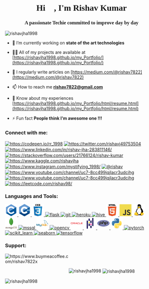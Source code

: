 

  
   <p style="display: flex;justify-content: center;"><img src="https://cdn.dribbble.com/users/1162077/screenshots/3848914/programmer.gif" alt="" srcset="" style="max-width: 35%;"></p>

<h1 style="text-align: center;font-family: cursive;">Hi 👋, I'm Rishav Kumar
</h1>
<h3 style="text-align: center;font-family: cursive;">A passionate Techie committed to improve day by day
</h3>

<p align="left"> <img src="https://komarev.com/ghpvc/?username=rishavjha1998&label=Profile%20views&color=0e75b6&style=flat" alt="rishavjha1998" /> </p>
<!-- 
<p align="left"> <a href="https://twitter.com/https://twitter.com/rishavj49753504" target="blank"><img src="https://img.shields.io/twitter/follow/https://twitter.com/rishavj49753504?logo=twitter&style=for-the-badge" alt="https://twitter.com/rishavj49753504" /></a> </p> -->

- 🔭 I’m currently working on **state of the art technologies**

- 👨‍💻 All of my projects are available at [https://rishavjha1998.github.io/my_Portfolio/](https://rishavjha1998.github.io/my_Portfolio/)

- 📝 I regularly write articles on [https://medium.com/@rishav7822](https://medium.com/@rishav7822)

- 📫 How to reach me **rishav7822@gmail.com**

- 📄 Know about my experiences [https://rishavjha1998.github.io/my_Portfolio/html/resume.html](https://rishavjha1998.github.io/my_Portfolio/html/resume.html)

- ⚡ Fun fact **People think I'm awesome one !!!**

<h3 align="left">Connect with me:</h3>
<p align="left">
<a href="https://codepen.io/https://codepen.io/rr_1998" target="blank"><img align="center" src="https://raw.githubusercontent.com/rahuldkjain/github-profile-readme-generator/master/src/images/icons/Social/codepen.svg" alt="https://codepen.io/rr_1998" height="30" width="40" /></a>
<a href="https://twitter.com/https://twitter.com/rishavj49753504" target="blank"><img align="center" src="https://raw.githubusercontent.com/rahuldkjain/github-profile-readme-generator/master/src/images/icons/Social/twitter.svg" alt="https://twitter.com/rishavj49753504" height="30" width="40" /></a>
<a href="https://linkedin.com/in/https://www.linkedin.com/in/rishav-jha-283811146/" target="blank"><img align="center" src="https://raw.githubusercontent.com/rahuldkjain/github-profile-readme-generator/master/src/images/icons/Social/linked-in-alt.svg" alt="https://www.linkedin.com/in/rishav-jha-283811146/" height="30" width="40" /></a>
<a href="https://stackoverflow.com/users/https://stackoverflow.com/users/21766124/rishav-kumar" target="blank"><img align="center" src="https://raw.githubusercontent.com/rahuldkjain/github-profile-readme-generator/master/src/images/icons/Social/stack-overflow.svg" alt="https://stackoverflow.com/users/21766124/rishav-kumar" height="30" width="40" /></a>
<a href="https://kaggle.com/https://www.kaggle.com/rishavjha" target="blank"><img align="center" src="https://raw.githubusercontent.com/rahuldkjain/github-profile-readme-generator/master/src/images/icons/Social/kaggle.svg" alt="https://www.kaggle.com/rishavjha" height="30" width="40" /></a>
<a href="https://instagram.com/https://www.instagram.com/mystifying_1998/" target="blank"><img align="center" src="https://raw.githubusercontent.com/rahuldkjain/github-profile-readme-generator/master/src/images/icons/Social/instagram.svg" alt="https://www.instagram.com/mystifying_1998/" height="30" width="40" /></a>
<a href="https://medium.com/@rishav" target="blank"><img align="center" src="https://raw.githubusercontent.com/rahuldkjain/github-profile-readme-generator/master/src/images/icons/Social/medium.svg" alt="@rishav" height="30" width="40" /></a>
<a href="https://www.youtube.com/c/https://www.youtube.com/channel/uc7-8cc499jqjlacr3udcihg" target="blank"><img align="center" src="https://raw.githubusercontent.com/rahuldkjain/github-profile-readme-generator/master/src/images/icons/Social/youtube.svg" alt="https://www.youtube.com/channel/uc7-8cc499jqjlacr3udcihg" height="30" width="40" /></a>
<a href="https://www.hackerrank.com/https://www.youtube.com/channel/uc7-8cc499jqjlacr3udcihg" target="blank"><img align="center" src="https://raw.githubusercontent.com/rahuldkjain/github-profile-readme-generator/master/src/images/icons/Social/hackerrank.svg" alt="https://www.youtube.com/channel/uc7-8cc499jqjlacr3udcihg" height="30" width="40" /></a>
<a href="https://www.leetcode.com/https://leetcode.com/rishav98/" target="blank"><img align="center" src="https://raw.githubusercontent.com/rahuldkjain/github-profile-readme-generator/master/src/images/icons/Social/leet-code.svg" alt="https://leetcode.com/rishav98/" height="30" width="40" /></a>
</p>

<h3 align="left">Languages and Tools:</h3>
<p align="left"> <a href="https://www.cprogramming.com/" target="_blank" rel="noreferrer"> <img src="https://raw.githubusercontent.com/devicons/devicon/master/icons/c/c-original.svg" alt="c" width="40" height="40"/> </a> <a href="https://www.w3schools.com/cpp/" target="_blank" rel="noreferrer"> <img src="https://raw.githubusercontent.com/devicons/devicon/master/icons/cplusplus/cplusplus-original.svg" alt="cplusplus" width="40" height="40"/> </a> <a href="https://www.w3schools.com/css/" target="_blank" rel="noreferrer"> <img src="https://raw.githubusercontent.com/devicons/devicon/master/icons/css3/css3-original-wordmark.svg" alt="css3" width="40" height="40"/> </a> <a href="https://flask.palletsprojects.com/" target="_blank" rel="noreferrer"> <img src="https://www.vectorlogo.zone/logos/pocoo_flask/pocoo_flask-icon.svg" alt="flask" width="40" height="40"/> </a> <a href="https://git-scm.com/" target="_blank" rel="noreferrer"> <img src="https://www.vectorlogo.zone/logos/git-scm/git-scm-icon.svg" alt="git" width="40" height="40"/> </a> <a href="https://heroku.com" target="_blank" rel="noreferrer"> <img src="https://www.vectorlogo.zone/logos/heroku/heroku-icon.svg" alt="heroku" width="40" height="40"/> </a> <a href="https://hive.apache.org/" target="_blank" rel="noreferrer"> <img src="https://www.vectorlogo.zone/logos/apache_hive/apache_hive-icon.svg" alt="hive" width="40" height="40"/> </a> <a href="https://www.w3.org/html/" target="_blank" rel="noreferrer"> <img src="https://raw.githubusercontent.com/devicons/devicon/master/icons/html5/html5-original-wordmark.svg" alt="html5" width="40" height="40"/> </a> <a href="https://developer.mozilla.org/en-US/docs/Web/JavaScript" target="_blank" rel="noreferrer"> <img src="https://raw.githubusercontent.com/devicons/devicon/master/icons/javascript/javascript-original.svg" alt="javascript" width="40" height="40"/> </a> <a href="https://www.linux.org/" target="_blank" rel="noreferrer"> <img src="https://raw.githubusercontent.com/devicons/devicon/master/icons/linux/linux-original.svg" alt="linux" width="40" height="40"/> </a> <a href="https://www.mongodb.com/" target="_blank" rel="noreferrer"> <img src="https://raw.githubusercontent.com/devicons/devicon/master/icons/mongodb/mongodb-original-wordmark.svg" alt="mongodb" width="40" height="40"/> </a> <a href="https://www.microsoft.com/en-us/sql-server" target="_blank" rel="noreferrer"> <img src="https://www.svgrepo.com/show/303229/microsoft-sql-server-logo.svg" alt="mssql" width="40" height="40"/> </a> <a href="https://www.mysql.com/" target="_blank" rel="noreferrer"> <img src="https://raw.githubusercontent.com/devicons/devicon/master/icons/mysql/mysql-original-wordmark.svg" alt="mysql" width="40" height="40"/> </a> <a href="https://opencv.org/" target="_blank" rel="noreferrer"> <img src="https://www.vectorlogo.zone/logos/opencv/opencv-icon.svg" alt="opencv" width="40" height="40"/> </a> <a href="https://www.oracle.com/" target="_blank" rel="noreferrer"> <img src="https://raw.githubusercontent.com/devicons/devicon/master/icons/oracle/oracle-original.svg" alt="oracle" width="40" height="40"/> </a> <a href="https://pandas.pydata.org/" target="_blank" rel="noreferrer"> <img src="https://raw.githubusercontent.com/devicons/devicon/2ae2a900d2f041da66e950e4d48052658d850630/icons/pandas/pandas-original.svg" alt="pandas" width="40" height="40"/> </a> <a href="https://www.php.net" target="_blank" rel="noreferrer"> <img src="https://raw.githubusercontent.com/devicons/devicon/master/icons/php/php-original.svg" alt="php" width="40" height="40"/> </a> <a href="https://www.python.org" target="_blank" rel="noreferrer"> <img src="https://raw.githubusercontent.com/devicons/devicon/master/icons/python/python-original.svg" alt="python" width="40" height="40"/> </a> <a href="https://pytorch.org/" target="_blank" rel="noreferrer"> <img src="https://www.vectorlogo.zone/logos/pytorch/pytorch-icon.svg" alt="pytorch" width="40" height="40"/> </a> <a href="https://scikit-learn.org/" target="_blank" rel="noreferrer"> <img src="https://upload.wikimedia.org/wikipedia/commons/0/05/Scikit_learn_logo_small.svg" alt="scikit_learn" width="40" height="40"/> </a> <a href="https://seaborn.pydata.org/" target="_blank" rel="noreferrer"> <img src="https://seaborn.pydata.org/_images/logo-mark-lightbg.svg" alt="seaborn" width="40" height="40"/> </a> <a href="https://www.tensorflow.org" target="_blank" rel="noreferrer"> <img src="https://www.vectorlogo.zone/logos/tensorflow/tensorflow-icon.svg" alt="tensorflow" width="40" height="40"/> </a> </p>

<h3 align="left">Support:</h3>
<p><a href="https://www.buymeacoffee.com/https://www.buymeacoffee.com/rishav7822x"> <img align="left" src="https://cdn.buymeacoffee.com/buttons/v2/default-yellow.png" height="50" width="210" alt="https://www.buymeacoffee.com/rishav7822x" /></a></p><br><br>

<p><img align="left" src="https://github-readme-stats.vercel.app/api/top-langs?username=rishavjha1998&show_icons=true&locale=en&layout=compact" alt="rishavjha1998" /></p>

<p>&nbsp;<img align="center" src="https://github-readme-stats.vercel.app/api?username=rishavjha1998&show_icons=true&locale=en" alt="rishavjha1998" /></p>

<p><img align="center" src="https://github-readme-streak-stats.herokuapp.com/?user=rishavjha1998&" alt="rishavjha1998" /></p>
